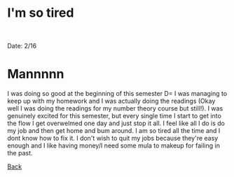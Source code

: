 
<h1>I'm so tired</h1>

<br/>

Date: 2/16 

# Mannnnn
I was doing so good at the beginning of this semester D= 
I was managing to keep up with my homework and I was actually doing the readings (Okay well I was doing the readings for my number theory course but still!). I was genuinely excited for this semester, but every single time I start to get into the flow I get overwelmed one day and just stop it all. I feel like all I do is do my job and then get home and bum around. I am so tired all the time and I dont know how to fix it. I don't wish to quit my jobs because they're easy enough and I like having money/I need some mula to makeup for failing in the past. 

[Back](../BlogPage.md)
